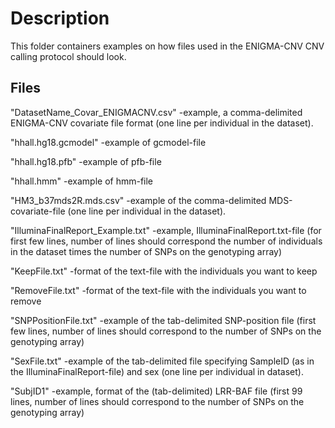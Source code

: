 # Description

This folder containers examples on how files used in the ENIGMA-CNV CNV calling protocol should look.

## Files

"DatasetName_Covar_ENIGMACNV.csv"
-example, a comma-delimited ENIGMA-CNV covariate file format (one line per individual in the dataset).

"hhall.hg18.gcmodel"
-example of gcmodel-file

"hhall.hg18.pfb"
-example of pfb-file

"hhall.hmm"
-example of hmm-file

"HM3_b37mds2R.mds.csv"
-example of the comma-delimited MDS-covariate-file (one line per individual in the dataset).

"IlluminaFinalReport_Example.txt"
-example, IlluminaFinalReport.txt-file (for first few lines, number of lines should correspond the number of individuals in the dataset times the number of SNPs on the genotyping array)

"KeepFile.txt"
-format of the text-file with the individuals you want to keep  

"RemoveFile.txt"
-format of the text-file with the individuals you want to remove

"SNPPositionFile.txt"
-example of the tab-delimited SNP-position file (first few lines, number of lines should correspond to the number of SNPs on the genotyping array)

"SexFile.txt"
-example of the tab-delimited file specifying SampleID (as in the IlluminaFinalReport-file) and sex (one line per individual in dataset).

"SubjID1"
-example, format of the (tab-delimited) LRR-BAF file (first 99 lines, number of lines should correspond to the number of SNPs on the genotyping array)

